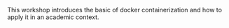 This workshop introduces the basic of docker containerization and how to apply it in an academic 
context.